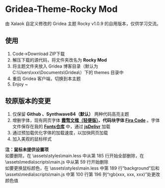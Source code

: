 # Gridea-Theme-Rocky Mod

由 Xalaok 自定义修改的 Gridea 主题 Rocky v1.0.9 的自用版本，仅供学习交流。

## 使用

1. Code→Download ZIP下载
2. 解压下载的源代码，将文件夹改名为 **Rocky Mod** 
3. 将主题文件夹放入 Gridea 博客目录（默认为C:\Users\xxx\Documents\Gridea\）下的 themes 目录中
4. 重启 Gridea 客户端，切换到本主题
5. Enjoy ~

## 较原版本的变更

1. 仅保留 **Github 、Synthwave84（默认）** 两种代码高亮主题
2. 增删字体，现有网页字体 **[霞骛文楷（轻便版）](https://github.com/lxgw/LxgwWenKai-Lite)、代码块字体 [Fira Code](https://github.com/tonsky/FiraCode)** 。字体文件保存在我的 **[Fonts仓库](https://github.com/Xalaok/Fonts)** 中，通过 **[jsDelivr](https://www.jsdelivr.com/)** 加载
3. 通过预加载优化字体的加载速度，以加快网页加载
4. 加入美观的鼠标样式

**注：鼠标未提供设置项**<br>
如要删除，在 \assets\styles\main.less 中从第 185 行开始全部删除，在 \assets\media\scripts\main.js 中从第 59 行开始删除<br>
如要更换鼠标颜色，在 \assets\styles\main.less 中第 189 行“background”后和 \assets\media\scripts\main.js 中第 100 行第 196 列“rgb(xxx, xxx, xxx)”处更改颜色值